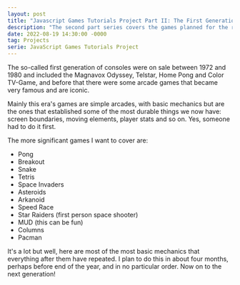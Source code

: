 ```yaml
---
layout: post
title: "Javascript Games Tutorials Project Part II: The First Generation Arcade Games"
description: "The second part series covers the games planned for the rest of the year 2022."
date: 2022-08-19 14:30:00 -0000
tag: Projects
serie: JavaScript Games Tutorials Project
---
```

The so-called first generation of consoles were on sale between 1972 and 1980 and included the Magnavox Odyssey, Telstar, Home Pong and Color TV-Game, and before that there were some arcade games that became very famous and are iconic.

Mainly this era's games are simple arcades, with basic mechanics but are the ones that established some of the most durable things we now have: screen boundaries, moving elements, player stats and so on. Yes, someone had to do it first.

The more significant games I want to cover are:

- Pong
- Breakout
- Snake
- Tetris
- Space Invaders
- Asteroids
- Arkanoid
- Speed Race
- Star Raiders (first person space shooter)
- MUD (this can be fun)
- Columns
- Pacman

It's a lot but well, here are most of the most basic mechanics that everything after them have repeated. I plan to do this in about four months, perhaps before end of the year, and in no particular order. Now on to the next generation!